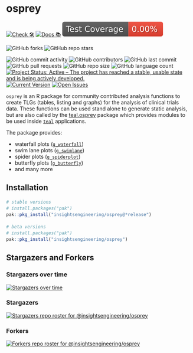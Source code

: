 # osprey

<!-- start badges -->
[![Check 🛠](https://github.com/insightsengineering/osprey/actions/workflows/check.yaml/badge.svg)](https://insightsengineering.github.io/osprey/main/unit-test-report/)
[![Docs 📚](https://github.com/insightsengineering/osprey/actions/workflows/docs.yaml/badge.svg)](https://insightsengineering.github.io/osprey/)
[![Code Coverage 📔](https://raw.githubusercontent.com/insightsengineering/osprey/_xml_coverage_reports/data/main/badge.svg)](https://insightsengineering.github.io/osprey/main/coverage-report/)

![GitHub forks](https://img.shields.io/github/forks/insightsengineering/osprey?style=social)
![GitHub repo stars](https://img.shields.io/github/stars/insightsengineering/osprey?style=social)

![GitHub commit activity](https://img.shields.io/github/commit-activity/m/insightsengineering/osprey)
![GitHub contributors](https://img.shields.io/github/contributors/insightsengineering/osprey)
![GitHub last commit](https://img.shields.io/github/last-commit/insightsengineering/osprey)
![GitHub pull requests](https://img.shields.io/github/issues-pr/insightsengineering/osprey)
![GitHub repo size](https://img.shields.io/github/repo-size/insightsengineering/osprey)
![GitHub language count](https://img.shields.io/github/languages/count/insightsengineering/osprey)
[![Project Status: Active – The project has reached a stable, usable state and is being actively developed.](https://www.repostatus.org/badges/latest/active.svg)](https://www.repostatus.org/#active)
[![Current Version](https://img.shields.io/github/r-package/v/insightsengineering/osprey/main?color=purple\&label=package%20version)](https://github.com/insightsengineering/osprey/tree/main)
[![Open Issues](https://img.shields.io/github/issues-raw/insightsengineering/osprey?color=red\&label=open%20issues)](https://github.com/insightsengineering/osprey/issues?q=is%3Aissue+is%3Aopen+sort%3Aupdated-desc)
<!-- end badges -->

`osprey` is an R package for community contributed analysis functions to create TLGs (tables, listing and graphs) for the analysis of clinical trials data. These functions can be used stand alone to generate static analysis, but are also called by the [teal.osprey](https://insightsengineering.github.io/teal.osprey/) package which provides  modules to be used inside [`teal`](https://insightsengineering.github.io/teal/) applications.

The package provides:

<!-- markdownlint-disable MD007 MD030 -->
- waterfall plots ([`g_waterfall`](https://insightsengineering.github.io/osprey/latest-tag/reference/g_waterfall.html))
- swim lane plots ([`g_swimlane`](https://insightsengineering.github.io/osprey/latest-tag/reference/g_swimlane.html))
- spider plots ([`g_spiderplot`](https://insightsengineering.github.io/osprey/latest-tag/reference/g_spiderplot.html))
- butterfly plots ([`g_butterfly`](https://insightsengineering.github.io/osprey/latest-tag/reference/g_butterfly.html))
- and many more
<!-- markdownlint-enable MD007 MD030 -->

## Installation

```r
# stable versions
# install.packages("pak")
pak::pkg_install("insightsengineering/osprey@*release")

# beta versions
# install.packages("pak")
pak::pkg_install("insightsengineering/osprey")
```

## Stargazers and Forkers

### Stargazers over time

[![Stargazers over time](https://starchart.cc/insightsengineering/osprey.svg)](https://starchart.cc/insightsengineering/osprey)

### Stargazers

[![Stargazers repo roster for @insightsengineering/osprey](https://reporoster.com/stars/insightsengineering/osprey)](https://github.com/insightsengineering/osprey/stargazers)

### Forkers

[![Forkers repo roster for @insightsengineering/osprey](https://reporoster.com/forks/insightsengineering/osprey)](https://github.com/insightsengineering/osprey/network/members)
